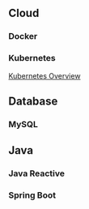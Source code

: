 
## Cloud

### Docker

### Kubernetes
[Kubernetes Overview](./Kubernetes/KubernetesOverview.md?target=_blank)

## Database

### MySQL

## Java

### Java Reactive

### Spring Boot


